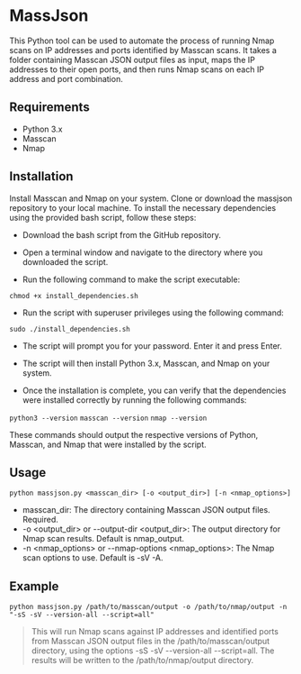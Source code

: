 # MassJson

This Python tool can be used to automate the process of running Nmap scans on IP addresses and ports identified by Masscan scans. It takes a folder containing Masscan JSON output files as input, maps the IP addresses to their open ports, and then runs Nmap scans on each IP address and port combination.

## Requirements
* Python 3.x
* Masscan
* Nmap

## Installation
Install Masscan and Nmap on your system.
Clone or download the massjson repository to your local machine.
To install the necessary dependencies using the provided bash script, follow these steps:

* Download the bash script from the GitHub repository.

* Open a terminal window and navigate to the directory where you downloaded the script.

* Run the following command to make the script executable:

`chmod +x install_dependencies.sh`

* Run the script with superuser privileges using the following command:

` sudo ./install_dependencies.sh `
* The script will prompt you for your password. Enter it and press Enter.

* The script will then install Python 3.x, Masscan, and Nmap on your system.

* Once the installation is complete, you can verify that the dependencies were installed correctly by running the following commands:

` python3 --version `
` masscan --version `
` nmap --version `

These commands should output the respective versions of Python, Masscan, and Nmap that were installed by the script.

## Usage
` python massjson.py <masscan_dir> [-o <output_dir>] [-n <nmap_options>] `
* masscan_dir: The directory containing Masscan JSON output files. Required.
* -o <output_dir> or --output-dir <output_dir>: The output directory for Nmap scan results. Default is nmap_output.
* -n <nmap_options> or --nmap-options <nmap_options>: The Nmap scan options to use. Default is -sV -A.

## Example
` python massjson.py /path/to/masscan/output -o /path/to/nmap/output -n "-sS -sV --version-all --script=all" `

> This will run Nmap scans against IP addresses and identified ports from Masscan JSON output files in the /path/to/masscan/output directory, using the options -sS -sV --version-all --script=all. The results will be written to the /path/to/nmap/output directory.
